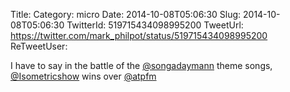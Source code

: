 Title: 
Category: micro
Date: 2014-10-08T05:06:30
Slug: 2014-10-08T05:06:30
TwitterId: 519715434098995200
TweetUrl: https://twitter.com/mark_philpot/status/519715434098995200
ReTweetUser: 

I have to say in the battle of the [@songadaymann](https://twitter.com/songadaymann) theme songs, [@Isometricshow](https://twitter.com/Isometricshow) wins over [@atpfm](https://twitter.com/atpfm)
